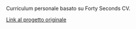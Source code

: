 Curriculum personale basato su Forty Seconds CV.

[Link al progetto originale](https://github.com/PandaScience/FortySecondsCV)